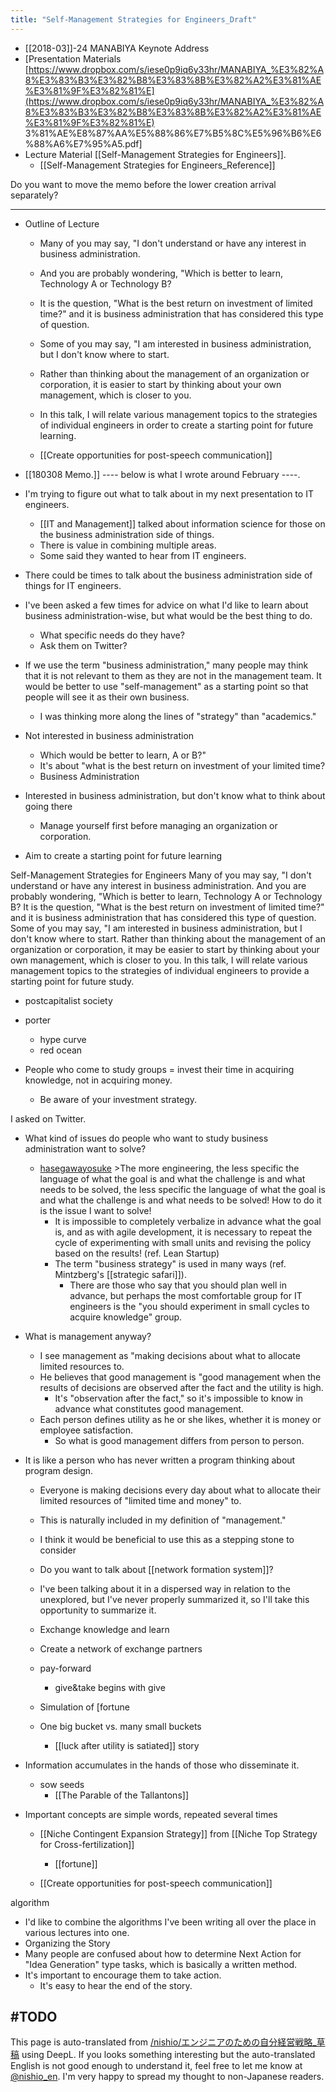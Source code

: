 ```yaml
---
title: "Self-Management Strategies for Engineers_Draft"
---
```


- [[2018-03]]-24 MANABIYA Keynote Address
- [Presentation Materials [https://www.dropbox.com/s/iese0p9iq6y33hr/MANABIYA_%E3%82%A8%E3%83%B3%E3%82%B8%E3%83%8B%E3%82%A2%E3%81%AE%E3%81%9F%E3%82%81%E](https://www.dropbox.com/s/iese0p9iq6y33hr/MANABIYA_%E3%82%A8%E3%83%B3%E3%82%B8%E3%83%8B%E3%82%A2%E3%81%AE%E3%81%9F%E3%82%81%E) 3%81%AE%E8%87%AA%E5%88%86%E7%B5%8C%E5%96%B6%E6%88%A6%E7%95%A5.pdf]
- Lecture Material [[Self-Management Strategies for Engineers]].
    - [[Self-Management Strategies for Engineers_Reference]]

Do you want to move the memo before the lower creation arrival separately?

-----
- Outline of Lecture
    - Many of you may say, "I don't understand or have any interest in business administration.
    - And you are probably wondering, "Which is better to learn, Technology A or Technology B?
    - It is the question, "What is the best return on investment of limited time?" and it is business administration that has considered this type of question.
    - Some of you may say, "I am interested in business administration, but I don't know where to start.
    - Rather than thinking about the management of an organization or corporation, it is easier to start by thinking about your own management, which is closer to you.
    - In this talk, I will relate various management topics to the strategies of individual engineers in order to create a starting point for future learning.


    - [[Create opportunities for post-speech communication]]

- [[180308 Memo.]]
---- below is what I wrote around February ----.
- I'm trying to figure out what to talk about in my next presentation to IT engineers.
    - [[IT and Management]] talked about information science for those on the business administration side of things.
    - There is value in combining multiple areas.
    - Some said they wanted to hear from IT engineers.
- There could be times to talk about the business administration side of things for IT engineers.
- I've been asked a few times for advice on what I'd like to learn about business administration-wise, but what would be the best thing to do.
    - What specific needs do they have?
    - Ask them on Twitter?
- If we use the term "business administration," many people may think that it is not relevant to them as they are not in the management team. It would be better to use "self-management" as a starting point so that people will see it as their own business.
    - I was thinking more along the lines of "strategy" than "academics."

- Not interested in business administration
    - Which would be better to learn, A or B?"
    - It's about "what is the best return on investment of your limited time?
    - Business Administration
- Interested in business administration, but don't know what to think about going there
    - Manage yourself first before managing an organization or corporation.
- Aim to create a starting point for future learning

Self-Management Strategies for Engineers
Many of you may say, "I don't understand or have any interest in business administration.
And you are probably wondering, "Which is better to learn, Technology A or Technology B?
It is the question, "What is the best return on investment of limited time?" and it is business administration that has considered this type of question.
Some of you may say, "I am interested in business administration, but I don't know where to start.
Rather than thinking about the management of an organization or corporation, it may be easier to start by thinking about your own management, which is closer to you.
In this talk, I will relate various management topics to the strategies of individual engineers to provide a starting point for future study.

- postcapitalist society
- porter
    - hype curve
    - red ocean


- People who come to study groups = invest their time in acquiring knowledge, not in acquiring money.
    - Be aware of your investment strategy.

I asked on Twitter.
- What kind of issues do people who want to study business administration want to solve?
    - [hasegawayosuke](https://twitter.com/hasegawayosuke/status/958562282619002886) >The more engineering, the less specific the language of what the goal is and what the challenge is and what needs to be solved, the less specific the language of what the goal is and what the challenge is and what needs to be solved! How to do it is the issue I want to solve!
        - It is impossible to completely verbalize in advance what the goal is, and as with agile development, it is necessary to repeat the cycle of experimenting with small units and revising the policy based on the results! (ref. Lean Startup)
        - The term "business strategy" is used in many ways (ref. Mintzberg's [[strategic safari]]).
            - There are those who say that you should plan well in advance, but perhaps the most comfortable group for IT engineers is the "you should experiment in small cycles to acquire knowledge" group.

- What is management anyway?
    - I see management as "making decisions about what to allocate limited resources to.
    - He believes that good management is "good management when the results of decisions are observed after the fact and the utility is high.
        - It's "observation after the fact," so it's impossible to know in advance what constitutes good management.
    - Each person defines utility as he or she likes, whether it is money or employee satisfaction.
        - So what is good management differs from person to person.
- It is like a person who has never written a program thinking about program design.
    - Everyone is making decisions every day about what to allocate their limited resources of "limited time and money" to.
    - This is naturally included in my definition of "management."
    - I think it would be beneficial to use this as a stepping stone to consider


    - Do you want to talk about [[network formation system]]?
    - I've been talking about it in a dispersed way in relation to the unexplored, but I've never properly summarized it, so I'll take this opportunity to summarize it.
    - Exchange knowledge and learn
    - Create a network of exchange partners
    - pay-forward
        - give&take begins with give
    - Simulation of [fortune
    - One big bucket vs. many small buckets
        - [[luck after utility is satiated]] story
- Information accumulates in the hands of those who disseminate it.
    - sow seeds
        - [[The Parable of the Tallantons]]
- Important concepts are simple words, repeated several times

    - [[Niche Contingent Expansion Strategy]] from [[Niche Top Strategy for Cross-fertilization]]
        - [[fortune]]

    - [[Create opportunities for post-speech communication]]

algorithm
- I'd like to combine the algorithms I've been writing all over the place in various lectures into one.
- Organizing the Story
- Many people are confused about how to determine Next Action for "Idea Generation" type tasks, which is basically a written method.
- It's important to encourage them to take action.
    - It's easy to hear the end of the story.

#TODO
---
This page is auto-translated from [/nishio/エンジニアのための自分経営戦略_草稿](https://scrapbox.io/nishio/エンジニアのための自分経営戦略_草稿) using DeepL. If you looks something interesting but the auto-translated English is not good enough to understand it, feel free to let me know at [@nishio_en](https://twitter.com/nishio_en). I'm very happy to spread my thought to non-Japanese readers.